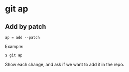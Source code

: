 # git ap

## Add by patch

```gitconfig
ap = add --patch
```

Example:

```sh
$ git ap
```

Show each change, and ask if we want to add it in the repo.
